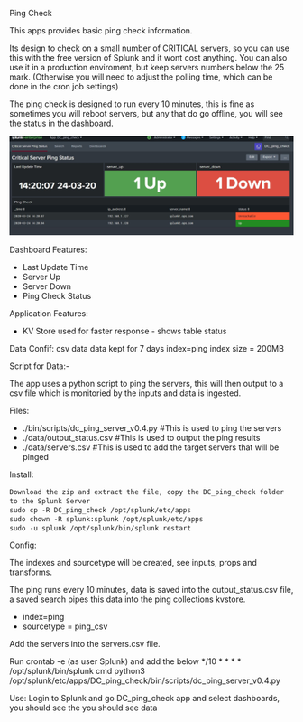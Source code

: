 Ping Check 

This apps provides basic ping check information.

Its design to check on a small number of CRITICAL servers, so you can use this with the free version of Splunk and it wont cost anything. You can also use it in a production enviroment, but keep servers numbers below the 25 mark. (Otherwise you will need to adjust the polling time, which can be done in the cron job settings)

The ping check is designed to run every 10 minutes, this is fine as sometimes you will reboot servers, but any that do go offline, you will see the status in the dashboard.

![](images/ping.jpg)

Dashboard Features:

- Last Update Time
- Server Up
- Server Down
- Ping Check Status

Application Features:

- KV Store used for faster response - shows table status

Data Confif:
csv data
data kept for 7 days
index=ping
index size = 200MB

Script for Data:-

The app uses a python script to ping the servers, this will then output to a csv file which is monitoried by the inputs and data is ingested.

Files:

- ./bin/scripts/dc_ping_server_v0.4.py #This is used to ping the servers
- ./data/output_status.csv #This is used to output the ping results
- ./data/servers.csv #This is used to add the target servers that will be pinged

Install:

    Download the zip and extract the file, copy the DC_ping_check folder to the Splunk Server
    sudo cp -R DC_ping_check /opt/splunk/etc/apps
    sudo chown -R splunk:splunk /opt/splunk/etc/apps
    sudo -u splunk /opt/splunk/bin/splunk restart


Config:

The indexes and sourcetype will be created, see inputs, props and transforms. 

The ping runs every 10 minutes, data is saved into the output_status.csv file, a saved search pipes this data into the ping collections kvstore.  

- index=ping
- sourcetype = ping_csv

Add the servers into the servers.csv file.

Run crontab -e (as user Splunk) and add the below
*/10 * * * * /opt/splunk/bin/splunk cmd python3 /opt/splunk/etc/apps/DC_ping_check/bin/scripts/dc_ping_server_v0.4.py

Use:
Login to Splunk and go DC_ping_check app and select dashboards, you should see the you should see data 